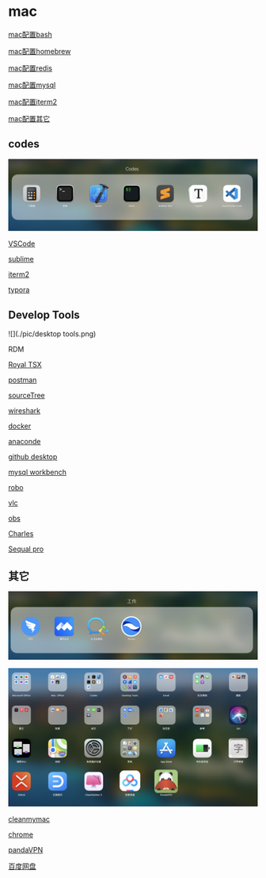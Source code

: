 # mac
[mac配置bash](./01.Mac默认zsh.md)

[mac配置homebrew](https://brew.sh/index_zh-cn)

[mac配置redis](./04.Mac配置redis.md)

[mac配置mysql](./05.Mac配置mysql.md)

[mac配置iterm2](./07.Mac配置ITerm2.md)

[mac配置其它](./12.Mac配置bash_profile.md)

## codes

![codes](./pic/codes.png)

[VSCode](https://code.visualstudio.com)

[sublime](http://www.sublimetext.com)

[iterm2](https://iterm2.com)

[typora](https://www.typora.io)

## Develop Tools

![](./pic/desktop tools.png)

RDM

[Royal TSX](https://royalapps.com)

[postman](https://www.postman.com/downloads/)

[sourceTree](https://www.sourcetreeapp.com)

[wireshark](https://www.wireshark.org)

[docker](https://www.docker.com)

[anaconde](https://www.anaconda.com)

[github desktop](https://desktop.github.com)

[mysql workbench](https://dev.mysql.com/downloads/workbench/)

[robo](https://robomongo.org)

[vlc](https://vlc-media-player.en.softonic.com/mac)

[obs](https://obsproject.com)

[Charles](https://www.charlesproxy.com)

[Sequal pro](http://www.sequelpro.com)

## 其它

![](./pic/工作.png)

![](./pic/全部.png)

[cleanmymac](https://cleanmymac.cn/?utm_source=baidu&utm_medium=cpc&utm_campaign=speed&utm_content=text_ads&hmsr=baidu&hmpl=cpc&hmcu=speed&hmci=text_ads&bd_vid=11928149464131432885)

[chrome](https://www.google.cn/chrome/)

[pandaVPN](https://origin.huchezai.com)

[百度网盘](https://pan.baidu.com/download#pan)
